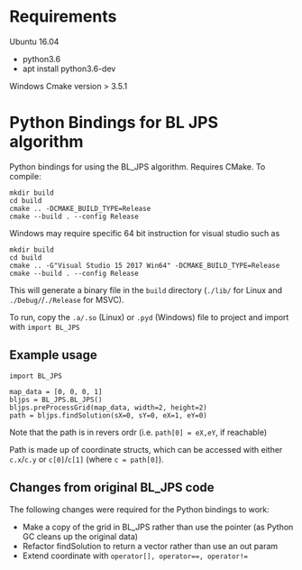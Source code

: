 # Requirements

Ubuntu 16.04
+ python3.6
+ apt install python3.6-dev

Windows
Cmake version > 3.5.1


# Python Bindings for BL JPS algorithm

Python bindings for using the BL_JPS algorithm. Requires CMake. To compile:

```
mkdir build
cd build
cmake .. -DCMAKE_BUILD_TYPE=Release
cmake --build . --config Release
```

Windows may require specific 64 bit instruction for visual studio such as

```
mkdir build
cd build
cmake .. -G"Visual Studio 15 2017 Win64" -DCMAKE_BUILD_TYPE=Release
cmake --build . --config Release
```


This will generate a binary file in the `build` directory (`./lib/` for Linux and `./Debug/`/`./Release` for MSVC).

To run, copy the `.a/.so` (Linux) or `.pyd` (Windows) file to project and import with
`import BL_JPS`


## Example usage

```
import BL_JPS

map_data = [0, 0, 0, 1]
bljps = BL_JPS.BL_JPS()
bljps.preProcessGrid(map_data, width=2, height=2)
path = bljps.findSolution(sX=0, sY=0, eX=1, eY=0)
```
Note that the path is in revers ordr (i.e. `path[0] = eX,eY`, if reachable)

Path is made up of coordinate structs, which can be accessed with either `c.x`/`c.y` or `c[0]`/`c[1]` (where `c = path[0]`).


## Changes from original BL_JPS code

The following changes were required for the Python bindings to work:

- Make a copy of the grid in BL_JPS rather than use the pointer (as Python GC cleans up the original data)
- Refactor findSolution to return a vector rather than use an out param
- Extend coordinate with `operator[], operator==, operator!=`
